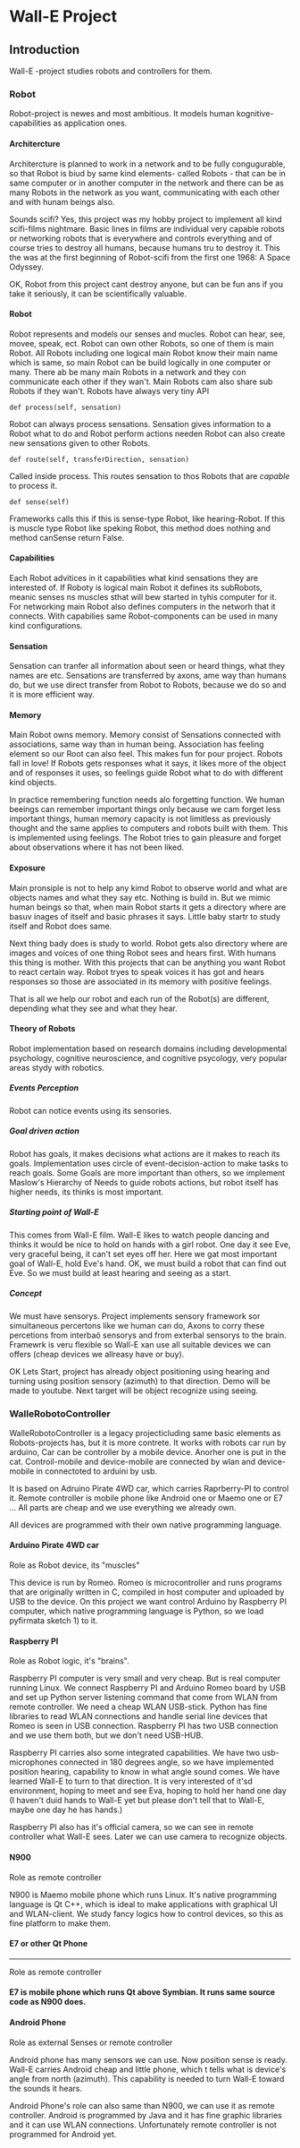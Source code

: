 # Wall-E Project

## Introduction

Wall-E -project studies robots and controllers for them.

### Robot

Robot-project is newes and most ambitious.
It models human kognitive-capabilities as application ones.
#### Architercture 
Architercture is planned to work in a network and to be fully congugurable,
so that Robot is biud by same kind elements- called Robots - that can be in same
computer or in another computer in the network and there can be as many Robots
in the network as you want, communicating with each other and with hunam beings also.

Sounds scifi? Yes, this project was my hobby project to implement all kind
scifi-films nightmare. Basic lines in films are individual very capable robots
or networking robots that is everywhere and controls everything and of course
tries to destroy all humans, because humans tru to destroy it. This the was at the first
beginning of Robot-scifi from the first one 1968: A Space Odyssey.

OK, Robot from this project cant destroy anyone, but can be fun ans if you take
it seriously, it can be scientifically valuable.
#### Robot

Robot represents and models our senses and mucles. Robot can hear, see, movee, speak, ect.
Robot can own other Robots, so one of them is main Robot. All Robots including one logical
main Robot know their main name which is same, so main Robot can be build logically in one computer or many.
There ab be many main Robots in a network and they con communicate each other if they wan't.
Main Robots cam also share sub Robots if they wan't. Robots have always very tiny API

    def process(self, sensation)
Robot can always process sensations. Sensation gives information to a Robot what to do and Robot perform actions needen
Robot can also create new sensations given to other Robots.

    def route(self, transferDirection, sensation)
Called inside process. This routes sensation to thos Robots that are *capable* to process it.

    def sense(self)
Frameworks calls this if this is sense-type Robot, like hearing-Robot. If this is muscle type Robot
like speking Robot, this method does nothing and method canSense return False.

#### Capabilities
Each Robot advitices in it capabilities what kind sensations they are interested of. If Roboty is logical
main Robot it defines its subRobots, meanic senses ns muscles sthat will bew started in tyhis computer for it.
For networking main Robot also defines computers in the networh that it connects. With capabilies same Robot-components
can be used in many kind configurations.

#### Sensation
Sensation can tranfer all information about seen or heard things, what they names are etc. Sensations are transferred by axons, ame way
than humans do, but we use direct transfer from Robot to Robots, because we do so and it is more efficient way.

#### Memory
Main Robot owns memory. Memory consist of Sensations connected with associations, same way than in human being.
Association has feeling element so our Root can also feel. This makes fun for pour project. Robots fall in love!
If Robots gets responses what it says, it likes more of the object and of responses it uses, so feelings guide
Robot what to do with different kind objects.

In practice remembering function needs alo forgetting function. We human beeings can remember important things only because we cam forget less
important things, human memory capacity is not limitless as previously thought and the same applies to computers and robots built with them.
This is implemented using feelings. The Robot tries to gain pleasure and forget about observations where it has not been liked.

#### Exposure
Main pronsiple is not to help any kimd Robot to observe world and what are objects names and what they say etc. Nothing
is build in. But we mimic human beings so that, when main Robot starts it gets a directory where are basuv inages of itself
and basic phrases it says. Little baby startr to study itself and Robot does same.

Next thing bady does is study to world. Robot gets also directory where are images and voices of one thing Robot sees and hears first.
With humans this thing is mother. With this projects that can be anything you want Robot to react certain way. Robot tryes to speak voices it has got
and hears responses so those are associated in its memory with positive feelings.

That is all we help our robot and each run of the Robot(s) are different, depending what they see and what they hear.


#### Theory of Robots

Robot implementation based on research domains including developmental psychology, cognitive neuroscience, and cognitive psycology, very popular areas
stydy with robotics.

##### Events Perception

Robot can notice events using its sensories.

##### Goal driven action

Robot has goals, it makes decisions what actions are it makes to reach its goals. Implementation uses circle of event-decision-action to
make tasks to reach goals. Some Goals are more important than others, so we implement Maslow's Hierarchy of Needs to guide robots actions,
but robot itself has higher needs, its thinks is most important.

##### Starting point of Wall-E

This comes from Wall-E film. Wall-E likes to watch people dancing and thinks it would be nice to hold
on hands with a girl robot. One day it see Eve, very graceful being, it can't set eyes off her. Here we gat most important goal of Wall-E,
hold Eve's hand. OK, we must build a robot that can find out Eve. So we must build at least hearing and seeing as a start.

##### Concept

We must have sensorys. Project implements sensory framework sor simultaneous percertons
like we human can do, Axons to corry these percetions from interbaö sensorys and from exterbal sensorys to the brain.
Framewrk is veru flexible so Wall-E xan use all suitable devices we can offers (cheap devices we allreasy have or buy).

OK Lets Start, project has already object positioning using hearing and turning using position
sensory (azimuth) to that direction. Demo will be made to youtube.
Next target will be object recognize using seeing.




### WalleRobotoController

WalleRobotoController is a legacy projecticluding same basic elements as
Robots-projects has, but it is more contrete. It works with robots car run
by arduino, Car can be controller by a mobile device. Anorher one is put
in the cat. Controil-mobile and device-mobile are connected by wlan and
device-mobile in connectoted to arduini by usb.

It is based on Adruino Pirate 4WD car, which carries Raprberry-PI to control it.
Remote controller is mobile phone like Android one or Maemo one or E7 ...
All parts are cheap and we use everything we already own.

All devices are programmed with their own native programming language.

#### Arduino Pirate 4WD car

Role as Robot device, its "muscles"

This device is run by Romeo. Romeo is microcontroller and runs programs that are originally
written in C, compiled in host computer and uploaded by USB to the device. On this project we want
control Arduino by Raspberry PI computer, which native programming language is Python, so we load
pyfirmata sketch 1) to it.

#### Raspberry PI

Role as Robot logic, it's "brains".

Raspberry PI computer is very small and very cheap. But is real computer running Linux.
We connect Raspberry PI and Arduino Romeo board by USB and set up Python server listening command
that come from WLAN from remote controller. We need a cheap WLAN USB-stick.
Python has fine libraries to read WLAN connections and handle serial line devices
that Romeo is seen in USB connection. Raspberry PI has two USB connection and we use them both, but we don't need
USB-HUB.

Raspberry PI carries also some integrated capabilities. We have two usb-microphones connected in 180 degrees angle,
so we have implemented position hearing, capability to know in what angle sound comes. We have learned Wall-E to turn to that direction.
It is very interested of it'sd environment, hoping to meet and see Eva, hoping to hold her hand one day (I haven't duid hands to Wall-E yet
but please don't tell that to Wall-E, maybe one day he has hands.)

Raspberry PI also has it's official camera, so we can see in remote controller what Wall-E sees.
Later we can use camera to recognize objects.


#### N900

Role as remote controller

N900 is Maemo mobile phone which runs Linux. It's native programming language is Qt C++, which is ideal to make
applications with graphical UI and WLAN-client. We study fancy logics how to control devices, so this as fine
platform to make them.


#### E7 or other Qt Phone
--------------------

Role as remote controller

#### E7 is mobile phone which runs Qt above Symbian. It runs same source code as N900 does.


#### Android Phone

Role as external Senses or remote controller

Android phone has many sensors we can use. Now position sense is ready.
Wall-E carries Android cheap and little phone, which t tells what is device's angle from north (azimuth).
This capability is needed to turn Wall-E toward the sounds it hears.

Android Phone's role can also same than N900, we can use it as remote controller. Android is programmed by Java and it has fine graphic libraries
and it can use WLAN connections. Unfortunately remote controller is not programmed for Android yet.

